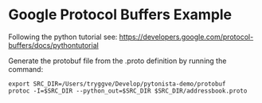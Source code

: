 # Google Protocol Buffers Example

Following the python tutorial see:
https://developers.google.com/protocol-buffers/docs/pythontutorial

Generate the protobuf file from the .proto definition by running the
command:

```commandline
export SRC_DIR=/Users/tryggve/Develop/pytonista-demo/protobuf
protoc -I=$SRC_DIR --python_out=$SRC_DIR $SRC_DIR/addressbook.proto
```
